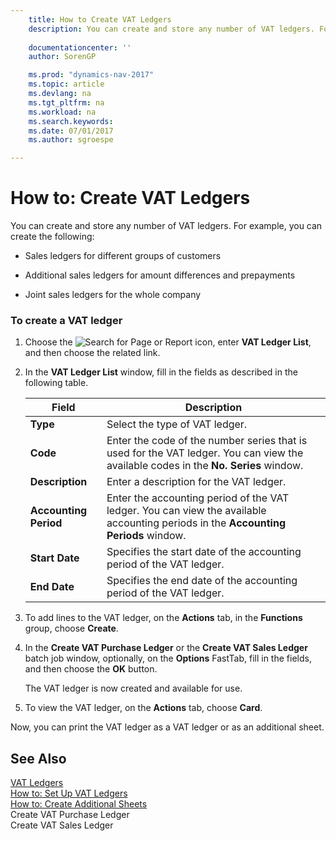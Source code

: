 ```yaml
---
    title: How to Create VAT Ledgers 
    description: You can create and store any number of VAT ledgers. For example, you can create the following:
    
    documentationcenter: ''
    author: SorenGP

    ms.prod: "dynamics-nav-2017"
    ms.topic: article
    ms.devlang: na
    ms.tgt_pltfrm: na
    ms.workload: na
    ms.search.keywords:
    ms.date: 07/01/2017
    ms.author: sgroespe

---
```

# How to: Create VAT Ledgers
You can create and store any number of VAT ledgers. For example, you can create the following:  
  
-   Sales ledgers for different groups of customers  
  
-   Additional sales ledgers for amount differences and prepayments  
  
-   Joint sales ledgers for the whole company  
  
### To create a VAT ledger  
  
1.  Choose the ![Search for Page or Report](media/ui-search/search_small.png "Search for Page or Report icon") icon, enter **VAT Ledger List**, and then choose the related link.  
  
2.  In the **VAT Ledger List** window, fill in the fields as described in the following table.  
  
    |Field|Description|  
    |---------------------------------|---------------------------------------|  
    |**Type**|Select the type of VAT ledger.|  
    |**Code**|Enter the code of the number series that is used for the VAT ledger. You can view the available codes in the **No. Series** window.|  
    |**Description**|Enter a description for the VAT ledger.|  
    |**Accounting Period**|Enter the accounting period of the VAT ledger. You can view the available accounting periods in the **Accounting Periods** window.|  
    |**Start Date**|Specifies the start date of the accounting period of the VAT ledger.|  
    |**End Date**|Specifies the end date of the accounting period of the VAT ledger.|  
  
3.  To add lines to the VAT ledger, on the **Actions** tab, in the **Functions** group, choose **Create**.  
  
4.  In the **Create VAT Purchase Ledger** or the **Create VAT Sales Ledger** batch job window, optionally, on the **Options** FastTab, fill in the fields, and then choose the **OK** button.  
  
     The VAT ledger is now created and available for use.  
  
5.  To view the VAT ledger, on the **Actions** tab, choose **Card**.  
  
 Now, you can print the VAT ledger as a VAT ledger or as an additional sheet.  
  
## See Also  
 [VAT Ledgers](vat-ledgers.md)   
 [How to: Set Up VAT Ledgers](how-to-set-up-vat-ledgers.md)   
 [How to: Create Additional Sheets](how-to-create-additional-sheets.md)   
 Create VAT Purchase Ledger   
 Create VAT Sales Ledger